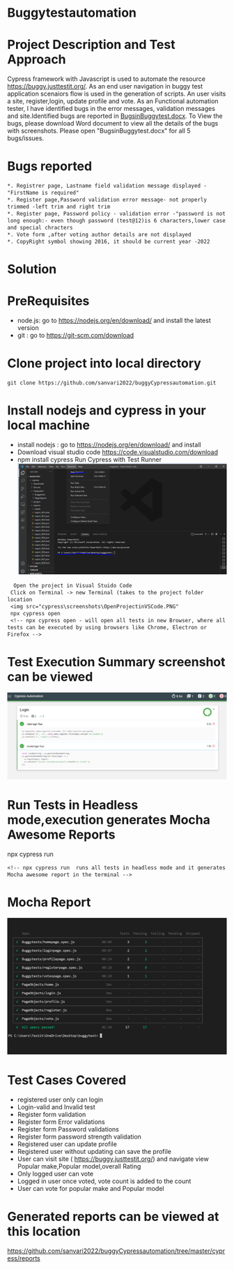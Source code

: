 # Buggytestautomation

# Project Description and Test Approach
  
  Cypress framework with Javascript is used to automate the resource https://buggy.justtestit.org/.
  As  an end user navigation in buggy test application scenaiors flow is used in the generation of scripts. An user visits a site, register,login, update profile and vote.
  As an Functional automation tester, I have identified bugs in the error messages, validation messages and site.Identified bugs are reported in
  [BugsinBuggytest.docx](https://github.com/sanvari2022/buggyCypressautomation/blob/master/BugsinBuggytest.docx). To View the bugs, please download Word document to view all the details of the bugs with screenshots.
  Please open "BugsinBuggytest.docx" for all 5 bugs/issues.
  
# Bugs reported
 
    *. Registrer page, Lastname field validation message displayed - "FirstName is required"
    *. Register page,Password validation error message- not properly trimmed -left trim and right trim
    *. Register page, Password policy - validation error -"password is not long enough:- even though password (test@12)is 6 characters,lower case and special chracters
    *. Vote form ,after voting author details are not displayed
    *. CopyRight symbol showing 2016, it should be current year -2022
    
    
  
  
  
  
  
  # Solution
  
  # PreRequisites
  * node.js: go to https://nodejs.org/en/download/ and install the latest version 
  * git : go to https://git-scm.com/download 
  # Clone project into local directory

  ```
  git clone https://github.com/sanvari2022/buggyCypressautomation.git
  ```
  # Install nodejs and cypress in your local machine
  * install nodejs : go to https://nodejs.org/en/download/ and install
  * Download visual studio code https://code.visualstudio.com/download
  * npm install cypress
  Run Cypress with Test Runner
    <img src="cypress\screenshots\OpenProjectinVSCode.PNG">
  ```
    Open the project in Visual Stuido Code
   Click on Terminal -> new Terminal (takes to the project folder location
   <img src="cypress\screenshots\OpenProjectinVSCode.PNG"
   npx cypress open
   <!-- npx cypress open - will open all tests in new Browser, where all tests can be executed by using browsers like Chrome, Electron or Firefox -->
   ```


# Test Execution Summary screenshot can be viewed

  <img src ="cypress\screenshots\awesomeReport.PNG">


  # Run Tests in  Headless mode,execution generates Mocha Awesome Reports
   npx cypress run
   ```
   <!-- npx cypress run  runs all tests in headless mode and it generates Mocha awesome report in the terminal -->
  
   ```

  # Mocha Report
  <img src="cypress\screenshots\MochaReport.PNG" >
  
  # Test Cases Covered
  * registered user only can login
  * Login-valid and Invalid test
  * Register form validation
  * Register form Error validations
  * Register form Password validations
  * Register form password strength validation
  * Registered user can update profile
  * Registered user without updating can save the profile
  * User can visit site ( https://buggy.justtestit.org/) and navigate view Popular make,Popular model,overall Rating
  * Only logged user can vote 
  * Logged in user once voted, vote count is added to the count
  * User can vote for popular make and Popular model

  

  # Generated reports  can be viewed at this location
  https://github.com/sanvari2022/buggyCypressautomation/tree/master/cypress/reports
  
  
  
  
